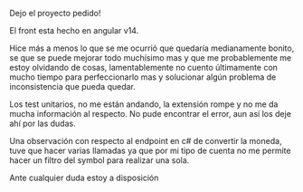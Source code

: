 Dejo el proyecto pedido!

El front esta hecho en angular v14.

Hice más a menos lo que se me ocurrió que quedaría medianamente bonito, se que se puede mejorar todo muchísimo mas y que me probablemente me estoy olvidando de cosas, lamentablemente no cuento últimamente con mucho tiempo para perfeccionarlo mas y solucionar algún problema de inconsistencia que pueda quedar.

Los test unitarios, no me están andando, la extensión rompe y no me da mucha información al respecto. No pude encontrar el error, aun así los deje ahí por las dudas.

Una observación con respecto al endpoint en c# de convertir la moneda, tuve que hacer varias llamadas ya que por mi tipo de cuenta no me permite hacer un filtro del symbol para realizar una sola.

Ante cualquier duda estoy a disposición
